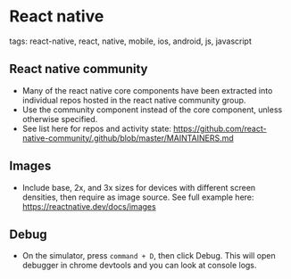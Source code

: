 # React native

tags: react-native, react, native, mobile, ios, android, js, javascript

## React native community
* Many of the react native core components have been extracted into individual repos hosted in the react native community group.
* Use the community component instead of the core component, unless otherwise specified.
* See list here for repos and activity state: https://github.com/react-native-community/.github/blob/master/MAINTAINERS.md

## Images
* Include base, 2x, and 3x sizes for devices with different screen densities, then require as image source. See full example here: https://reactnative.dev/docs/images

## Debug
* On the simulator, press `command + D`, then click Debug. This will open debugger in chrome devtools and you can look at console logs.
